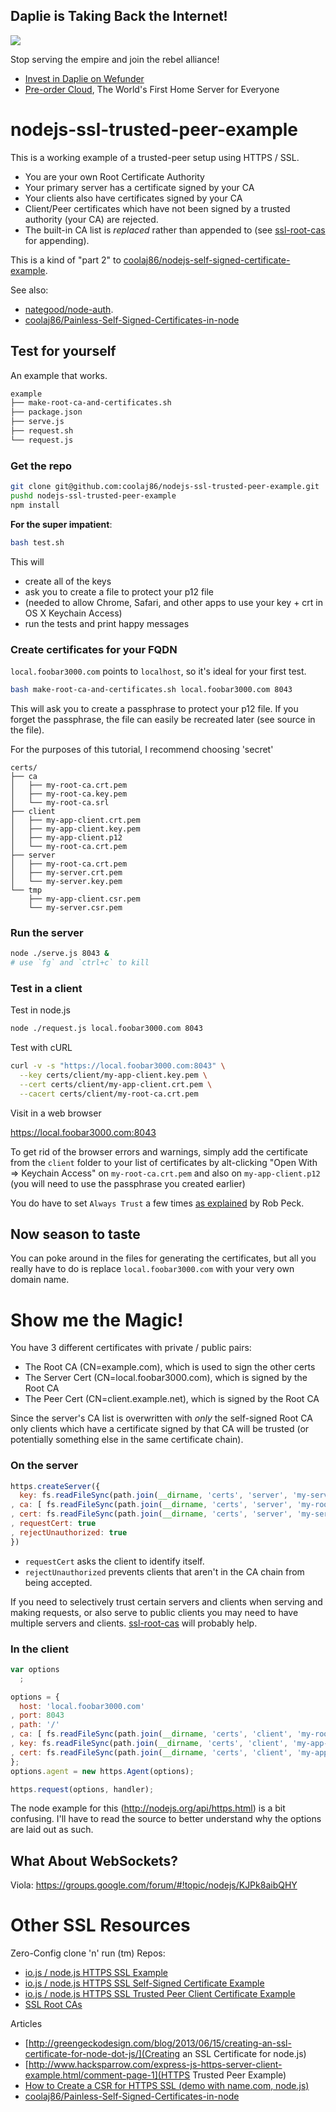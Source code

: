 Daplie is Taking Back the Internet!
--------------

[![](https://daplie.github.com/igg/images/ad-developer-rpi-white-890x275.jpg?v2)](https://daplie.com/preorder/)

Stop serving the empire and join the rebel alliance!

* [Invest in Daplie on Wefunder](https://daplie.com/invest/)
* [Pre-order Cloud](https://daplie.com/preorder/), The World's First Home Server for Everyone

nodejs-ssl-trusted-peer-example
===============================

This is a working example of a trusted-peer setup using HTTPS / SSL.

* You are your own Root Certificate Authority
* Your primary server has a certificate signed by your CA
* Your clients also have certificates signed by your CA
* Client/Peer certificates which have not been signed by a trusted authority (your CA) are rejected.
* The built-in CA list is *replaced* rather than appended to (see [ssl-root-cas](https://github.com/coolaj86/node-ssl-root-cas) for appending).

This is a kind of "part 2" to
[coolaj86/nodejs-self-signed-certificate-example](https://github.com/coolaj86/nodejs-self-signed-certificate-example).

See also:
* [nategood/node-auth](https://github.com/nategood/node-auth).
* [coolaj86/Painless-Self-Signed-Certificates-in-node](https://github.com/coolaj86/node-ssl-root-cas/wiki/Painless-Self-Signed-Certificates-in-node.js)

Test for yourself
---

An example that works.

```bash
example
├── make-root-ca-and-certificates.sh
├── package.json
├── serve.js
├── request.sh
└── request.js
```

### Get the repo

```bash
git clone git@github.com:coolaj86/nodejs-ssl-trusted-peer-example.git
pushd nodejs-ssl-trusted-peer-example
npm install
```

**For the super impatient**:

```bash
bash test.sh
```

This will

* create all of the keys
* ask you to create a file to protect your p12 file
* (needed to allow Chrome, Safari, and other apps to use your key + crt in OS X Keychain Access)
* run the tests and print happy messages

### Create certificates for your FQDN

`local.foobar3000.com` points to `localhost`, so it's ideal for your first test.

```bash
bash make-root-ca-and-certificates.sh local.foobar3000.com 8043
```

This will ask you to create a passphrase to protect your p12 file.
If you forget the passphrase, the file can easily be recreated later (see source in the file).

For the purposes of this tutorial, I recommend choosing 'secret'

```
certs/
├── ca
│   ├── my-root-ca.crt.pem
│   ├── my-root-ca.key.pem
│   └── my-root-ca.srl
├── client
│   ├── my-app-client.crt.pem
│   ├── my-app-client.key.pem
│   ├── my-app-client.p12
│   └── my-root-ca.crt.pem
├── server
│   ├── my-root-ca.crt.pem
│   ├── my-server.crt.pem
│   └── my-server.key.pem
└── tmp
    ├── my-app-client.csr.pem
    └── my-server.csr.pem
```

### Run the server

```bash
node ./serve.js 8043 &
# use `fg` and `ctrl+c` to kill
```


### Test in a client

Test in node.js

```bash
node ./request.js local.foobar3000.com 8043
```

Test with cURL

```bash
curl -v -s "https://local.foobar3000.com:8043" \
  --key certs/client/my-app-client.key.pem \
  --cert certs/client/my-app-client.crt.pem \
  --cacert certs/client/my-root-ca.crt.pem
```

Visit in a web browser

<https://local.foobar3000.com:8043>

To get rid of the browser errors and warnings, simply add the certificate from the `client` folder
to your list of certificates by alt-clicking "Open With => Keychain Access"
on `my-root-ca.crt.pem` and also on `my-app-client.p12`
(you will need to use the passphrase you created earlier)

You do have to set `Always Trust` a few times
[as explained](http://www.robpeck.com/2010/10/google-chrome-mac-os-x-and-self-signed-ssl-certificates/#.U8RqrI1dVd8) by Rob Peck.

Now season to taste
---

You can poke around in the files for generating the certificates, 
but all you really have to do is replace `local.foobar3000.com`
with your very own domain name.

Show me the Magic!
====

You have 3 different certificates with private / public pairs:

* The Root CA (CN=example.com), which is used to sign the other certs
* The Server Cert (CN=local.foobar3000.com), which is signed by the Root CA
* The Peer Cert (CN=client.example.net), which is signed by the Root CA

Since the server's CA list is overwritten with *only* the self-signed Root CA
only clients which have a certificate signed by that CA
will be trusted
(or potentially something else in the same certificate chain).

### On the server

```javascript
https.createServer({
  key: fs.readFileSync(path.join(__dirname, 'certs', 'server', 'my-server.key.pem'))
, ca: [ fs.readFileSync(path.join(__dirname, 'certs', 'server', 'my-root-ca.crt.pem'))]
, cert: fs.readFileSync(path.join(__dirname, 'certs', 'server', 'my-server.crt.pem'))
, requestCert: true
, rejectUnauthorized: true
})
```

* `requestCert` asks the client to identify itself.
* `rejectUnauthorized` prevents clients that aren't in the CA chain from being accepted.

If you need to selectively trust certain servers and clients when serving and making requests,
or also serve to public clients you may need to have multiple servers and clients.
[ssl-root-cas](https://github.com/coolaj86/node-ssl-root-cas) will probably help.

### In the client

```javascript
var options
  ;

options = {
  host: 'local.foobar3000.com'
, port: 8043
, path: '/'
, ca: [ fs.readFileSync(path.join(__dirname, 'certs', 'client', 'my-root-ca.crt.pem')) ]
, key: fs.readFileSync(path.join(__dirname, 'certs', 'client', 'my-app-client.key.pem'))
, cert: fs.readFileSync(path.join(__dirname, 'certs', 'client', 'my-app-client.crt.pem'))
};
options.agent = new https.Agent(options);

https.request(options, handler);
```

The node example for this (<http://nodejs.org/api/https.html>) is a bit confusing.
I'll have to read the source to better understand why the options are laid out as such.

What About WebSockets?
---

Viola: https://groups.google.com/forum/#!topic/nodejs/KJPk8aibQHY

Other SSL Resources
=========

Zero-Config clone 'n' run (tm) Repos:


* [io.js / node.js HTTPS SSL Example](https://github.com/coolaj86/nodejs-ssl-example)
* [io.js / node.js HTTPS SSL Self-Signed Certificate Example](https://github.com/coolaj86/nodejs-self-signed-certificate-example)
* [io.js / node.js HTTPS SSL Trusted Peer Client Certificate Example](https://github.com/coolaj86/nodejs-ssl-trusted-peer-example)
* [SSL Root CAs](https://github.com/coolaj86/node-ssl-root-cas)

Articles

* [http://greengeckodesign.com/blog/2013/06/15/creating-an-ssl-certificate-for-node-dot-js/](Creating an SSL Certificate for node.js)
* [http://www.hacksparrow.com/express-js-https-server-client-example.html/comment-page-1](HTTPS Trusted Peer Example)
* [How to Create a CSR for HTTPS SSL (demo with name.com, node.js)](http://blog.coolaj86.com/articles/how-to-create-a-csr-for-https-tls-ssl-rsa-pems/)
* [coolaj86/Painless-Self-Signed-Certificates-in-node](https://github.com/coolaj86/node-ssl-root-cas/wiki/Painless-Self-Signed-Certificates-in-node.js)
